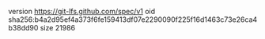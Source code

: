 version https://git-lfs.github.com/spec/v1
oid sha256:b4a2d95ef4a373f6fe159413df07e2290090f225f16d1463c73e26ca4b38dd90
size 21986

